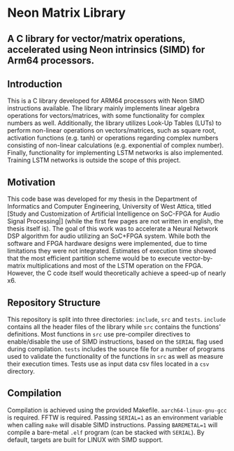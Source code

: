 # Neon Matrix Library
A C library for vector/matrix operations, accelerated using Neon intrinsics (SIMD) for Arm64 processors.
---

## Introduction
This is a C library developed for ARM64 processors with Neon SIMD instructions available. The library mainly implements linear algebra operations for vectors/matrices, with some functionality for complex numbers as well.
Additionally, the library utilizes Look-Up Tables (LUTs) to perform non-linear operations on vectors/matrices, such as square root, activation functions (e.g. tanh) or operations regarding complex numbers consisting of non-linear calculations (e.g. exponential of complex number).
Finally, functionality for implementing LSTM networks is also implemented. Training LSTM networks is outside the scope of this project.

## Motivation
This code base was developed for my thesis in the Department of Informatics and Computer Engineering, University of West Attica, titled [Study and Customization of Artificial Intelligence on SoC-FPGA for
Audio Signal Processing|] (while the first few pages are not written in english, the thesis itself is). The goal of this work was to accelerate a Neural Network DSP algorithm for audio utilizing an SoC+FPGA system. While both the software and FPGA hardware designs were implemented, due to time limitations they were not integrated. Estimates of execution time showed that the most efficient partition scheme would be to execute vector-by-matrix multiplications and most of the LSTM operation on the FPGA. However, the C code itself would theoretically achieve a speed-up of nearly x6.

## Repository Structure
This repository is split into three directories: `include`, `src` and `tests`. `include` contains all the header files of the library while `src` contains the functions' definitions. Most functions in `src` use pre-compiler directives to enable/disable the use of SIMD instructions, based on the `SERIAL` flag used during compilation. `tests` includes the source file for a number of programs used to validate the functionality of the functions in `src` as well as measure their execution times. Tests use as input data csv files located in a `csv` directory.

## Compilation
Compilation is achieved using the provided Makefile. `aarch64-linux-gnu-gcc` is required. FFTW is required. Passing `SERIAL=1` as an environment variable when calling `make` will disable SIMD instructions. Passing `BAREMETAL=1` will compile a bare-metal `.elf` program (can be stacked with `SERIAL`). By default, targets are built for LINUX with SIMD support.
